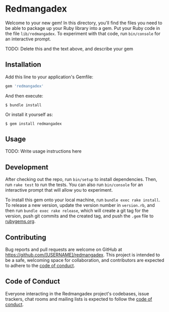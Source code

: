 # Redmangadex

Welcome to your new gem! In this directory, you'll find the files you need to be able to package up your Ruby library into a gem. Put your Ruby code in the file `lib/redmangadex`. To experiment with that code, run `bin/console` for an interactive prompt.

TODO: Delete this and the text above, and describe your gem

## Installation

Add this line to your application's Gemfile:

```ruby
gem 'redmangadex'
```

And then execute:

    $ bundle install

Or install it yourself as:

    $ gem install redmangadex

## Usage

TODO: Write usage instructions here

## Development

After checking out the repo, run `bin/setup` to install dependencies. Then, run `rake test` to run the tests. You can also run `bin/console` for an interactive prompt that will allow you to experiment.

To install this gem onto your local machine, run `bundle exec rake install`. To release a new version, update the version number in `version.rb`, and then run `bundle exec rake release`, which will create a git tag for the version, push git commits and the created tag, and push the `.gem` file to [rubygems.org](https://rubygems.org).

## Contributing

Bug reports and pull requests are welcome on GitHub at https://github.com/[USERNAME]/redmangadex. This project is intended to be a safe, welcoming space for collaboration, and contributors are expected to adhere to the [code of conduct](https://github.com/[USERNAME]/redmangadex/blob/main/CODE_OF_CONDUCT.md).

## Code of Conduct

Everyone interacting in the Redmangadex project's codebases, issue trackers, chat rooms and mailing lists is expected to follow the [code of conduct](https://github.com/[USERNAME]/redmangadex/blob/main/CODE_OF_CONDUCT.md).
